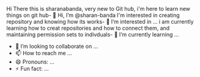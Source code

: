 Hi There this is sharanabanda, very new to Git hub, i'm here to learn new things on git hub- 👋 Hi, I’m @sharan-banda
I'm interested in creating repository and knowing how its works- 👀 I’m interested in ...
i am currently learning how to creat repositories and how to connect them, and maintaining permission sets to indivduals- 🌱 I’m currently learning ...
- 💞️ I’m looking to collaborate on ...
- 📫 How to reach me ...
- 😄 Pronouns: ...
- ⚡ Fun fact: ...

<!---
sharan-banda/sharan-banda is a ✨ special ✨ repository because its `README.md` (this file) appears on your GitHub profile.
You can click the Preview link to take a look at your changes.
--->
